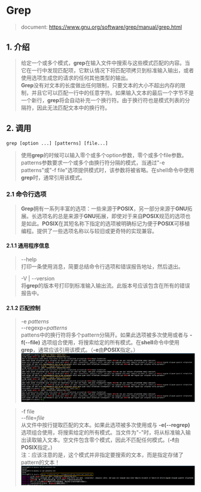 # Grep
> document: https://www.gnu.org/software/grep/manual/grep.html

## 1. 介绍
> 给定一个或多个模式，**grep**在输入文件中搜索与这些模式匹配的内容。当它在一行中发现匹配项，它默认情况下将匹配项拷贝到标准输入输出，或者使用选项生成您的请求的任何其他类型的输出。  
> **Grep**没有对文本的长度做出任何限制，只要文本的大小不超出内存的限制，并且它可以匹配一行中的任意字符。如果输入文本的最后一个字节不是一个新行，**grep**将会自动补充一个换行符。由于换行符也是模式列表的分隔符，因此无法匹配文本中的换行符。

## 2. 调用
``` shell
grep [option ...] [patterns] [file...]
```
> 使用**grep**的时候可以输入零个或多个option参数，零个或多个file参数。patterns参数要求一个或多个由换行符分隔的模式，当通过"-e patterns"或"-f file"选项提供模式时，该参数将被省略。在shell命令中使用**grep**时，通常引用该模式。

### 2.1 命令行选项
> **Grep**拥有一系列丰富的选项：一些来源于**POSIX**，另一部分来源于**GNU**拓展。长选项名的总是来源于**GNU**拓展，即使对于来自**POSIX**规范的选项也是如此。**POSIX**在其短名称下指定的选项被明确标记为便于**POSIX**可移植编程。提供了一些选项名称以与较旧或更奇特的实现兼容。  
  
#### 2.1.1 通用程序信息
> --help  
> 打印一条使用消息，简要总结命令行选项和错误报告地址，然后退出。

> -V | --version  
> 将**grep**的版本号打印到标准输入输出流。此版本号应该包含在所有的错误报告中。

#### 2.1.2 匹配控制
> -e *patterns*  
> --regexp=*patterns*  
> pattens中的换行符将多个pattern分隔开。如果此选项被多次使用或者与 **-f(--file)** 选项组合使用，将搜索给定的所有模式。在**shell**命令中使用**grep**，通常应该引用该模式。（**-e**由**POSIX**指定。）
![alt 匹配控制-e参数](https://github.com/hulingyue/notes/blob/main/Linux/img/%E5%B8%B8%E7%94%A8%E5%91%BD%E4%BB%A4/01%20grep/grep_e.png)

> -f file  
> --file=*file*  
> 从文件中按行提取匹配的文本。如果此选项被多次使用或与 **-e(--regrep)** 选项组合使用，将搜索给定的所有模式。当文件为"-"时，将从标准输入输出读取输入文本。空文件包含零个模式，因此不匹配任何模式。(**-f**由**POSIX**指定。)  
> 注：应该注意的是，这个模式并非指定要搜索的文本，而是指定存储了pattern的文本！
![alt 匹配控制-f参数](https://github.com/hulingyue/notes/blob/main/Linux/img/%E5%B8%B8%E7%94%A8%E5%91%BD%E4%BB%A4/01%20grep/grep_f.png)